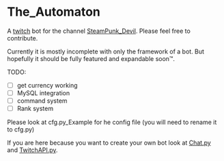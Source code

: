 # The_Automaton

A [twitch](https://twitch.tv) bot for the channel [SteamPunk_Devil](https://twitch.tv/SteamPunk_Devil). Please feel free to contribute.

Currently it is mostly incomplete with only the framework of a bot. But hopefully it should be fully featured and expandable soon:tm:.

TODO:

- [ ] get currency working
- [ ] MySQL integration
- [ ] command system
- [ ] Rank system

Please look at cfg.py_Example for he config file (you will need to rename it to cfg.py)

If you are here because you want to create your own bot look at [Chat.py](Chat.py) and [TwitchAPI.py](TwitchAPI.py).

